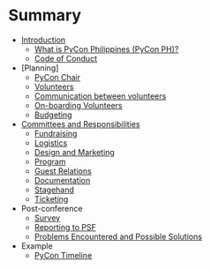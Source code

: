 # Summary

* [Introduction](README.md)
   * [What is PyCon Philippines (PyCon PH)?](pyconph.md)
   * [Code of Conduct](coc.md)
* [Planning]
   * [PyCon Chair](chair.md)
   * [Volunteers](volunteers.md)
   * [Communication between volunteers](communication.md)
   * [On-boarding Volunteers](onboarding.md)
   * [Budgeting](budget.md)
* [Committees and Responsibilities](committees.md)
   * [Fundraising](fundraising.md)
   * [Logistics](logistics.md)
   * [Design and Marketing](design-and-marketing.md)
   * [Program](program.md)
   * [Guest Relations](guest-relations.md)
   * [Documentation](documentation.md)
   * [Stagehand](stagehand.md)
   * [Ticketing](ticketing.md)
* Post-conference
   * [Survey](survey.md)
   * [Reporting to PSF](psf-report.md)
   * [Problems Encountered and Possible Solutions](problems.md)
* Example
   * [PyCon Timeline](timeline.md)
